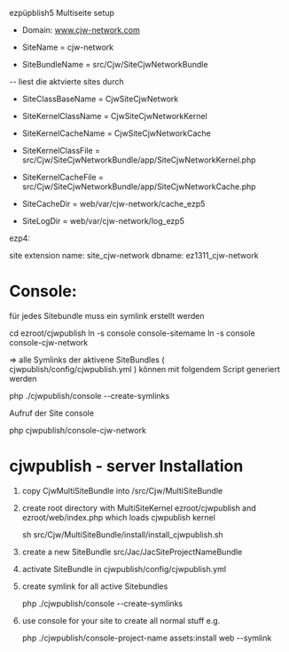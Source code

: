 ezpüpblish5 Multiseite setup

- Domain:  www.cjw-network.com
- SiteName = cjw-network

- SiteBundleName =  src/Cjw/SiteCjwNetworkBundle

-- liest die aktvierte sites durch
- SiteClassBaseName = CjwSiteCjwNetwork

- SiteKernelClassName = CjwSiteCjwNetworkKernel
- SiteKernelCacheName = CjwSiteCjwNetworkCache

- SiteKernelClassFile = src/Cjw/SiteCjwNetworkBundle/app/SiteCjwNetworkKernel.php
- SiteKernelCacheFile = src/Cjw/SiteCjwNetworkBundle/app/SiteCjwNetworkCache.php

- SiteCacheDir =  web/var/cjw-network/cache_ezp5
- SiteLogDir =    web/var/cjw-network/log_ezp5


ezp4:

site extension name:  site_cjw-network
dbname:               ez1311_cjw-network


Console:
========

für jedes Sitebundle muss ein symlink erstellt werden

cd ezroot/cjwpublish
ln -s console console-sitemame
ln -s console console-cjw-network

=> alle Symlinks der aktivene SiteBundles ( cjwpublish/config/cjwpublish.yml )
können mit folgendem Script generiert werden

php ./cjwpublish/console --create-symlinks




Aufruf der Site console

php cjwpublish/console-cjw-network


cjwpublish - server Installation
================================

1. copy CjwMultiSiteBundle into /src/Cjw/MultiSiteBundle
2. create root directory with MultiSiteKernel ezroot/cjwpublish and  ezroot/web/index.php which loads cjwpublish kernel

    sh src/Cjw/MultiSiteBundle/install/install_cjwpublish.sh

3. create a new SiteBundle
    src/Jac/JacSiteProjectNameBundle

4. activate SiteBundle in   cjwpublish/config/cjwpublish.yml

5. create symlink for all active Sitebundles

    php ./cjwpublish/console --create-symlinks

6. use console for your site to create all normal stuff e.g.

    php ./cjwpublish/console-project-name assets:install web --symlink